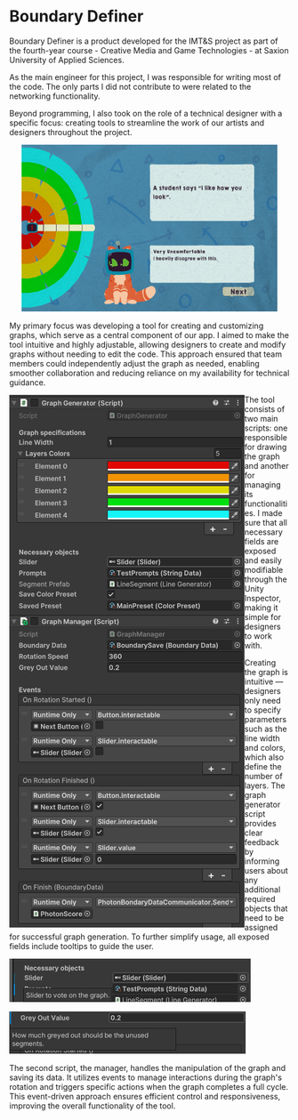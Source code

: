 # Boundary Definer 

Boundary Definer is a product developed for the IMT&S project as part of the fourth-year course - Creative Media and Game Technologies - at Saxion University of Applied Sciences.

As the main engineer for this project, I was responsible for writing most of the code. The only parts I did not contribute to were related to the networking functionality.

Beyond programming, I also took on the role of a technical designer with a specific focus: creating tools to streamline the work of our artists and designers throughout the project.

<p align="center">
  <img width="460" height="300" src="https://github.com/kamuuucka/BorderCrossingCMGT/blob/readmeUpdates/ReadmeFiles/GraphWork.gif">
</p>

My primary focus was developing a tool for creating and customizing graphs, which serve as a central component of our app. I aimed to make the tool intuitive and highly adjustable, allowing designers to create and modify graphs without needing to edit the code. This approach ensured that team members could independently adjust the graph as needed, enabling smoother collaboration and reducing reliance on my availability for technical guidance.

<img align="left" src="https://github.com/kamuuucka/BorderCrossingCMGT/blob/readmeUpdates/ReadmeFiles/graphGenerator.png">

The tool consists of two main scripts: one responsible for drawing the graph and another for managing its functionalities. I made sure that all necessary fields are exposed and easily modifiable through the Unity Inspector, making it simple for designers to work with.

Creating the graph is intuitive — designers only need to specify parameters such as the line width and colors, which also define the number of layers. The graph generator script provides clear feedback by informing users about any additional required objects that need to be assigned for successful graph generation. To further simplify usage, all exposed fields include tooltips to guide the user.

![](https://github.com/kamuuucka/BorderCrossingCMGT/blob/readmeUpdates/ReadmeFiles/tooltip.png)

![](https://github.com/kamuuucka/BorderCrossingCMGT/blob/readmeUpdates/ReadmeFiles/tooltip1.png)

The second script, the manager, handles the manipulation of the graph and saving its data. It utilizes events to manage interactions during the graph's rotation and triggers specific actions when the graph completes a full cycle. This event-driven approach ensures efficient control and responsiveness, improving the overall functionality of the tool.

